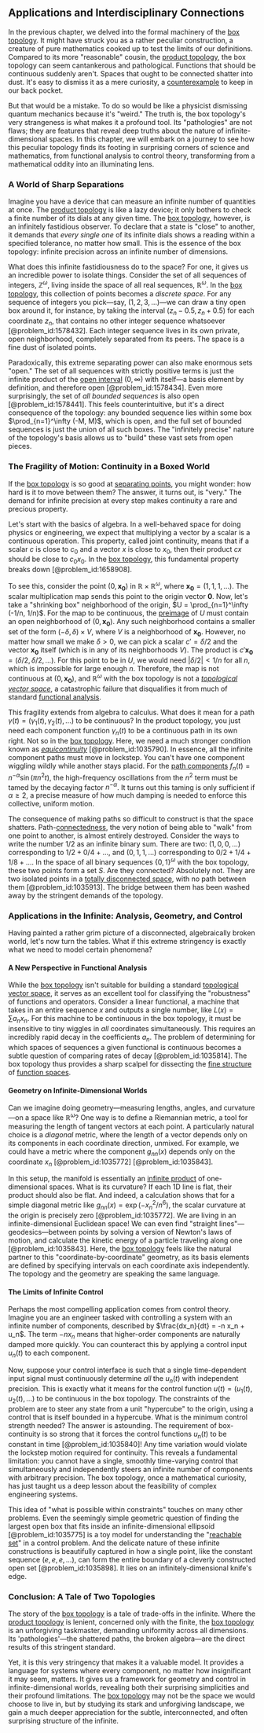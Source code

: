 ## Applications and Interdisciplinary Connections

In the previous chapter, we delved into the formal machinery of the [box topology](@article_id:147920). It might have struck you as a rather peculiar construction, a creature of pure mathematics cooked up to test the limits of our definitions. Compared to its more "reasonable" cousin, the [product topology](@article_id:154292), the box topology can seem cantankerous and pathological. Functions that should be continuous suddenly aren't. Spaces that ought to be connected shatter into dust. It's easy to dismiss it as a mere curiosity, a [counterexample](@article_id:148166) to keep in our back pocket.

But that would be a mistake. To do so would be like a physicist dismissing quantum mechanics because it's "weird." The truth is, the box topology's very strangeness is what makes it a profound tool. Its "pathologies" are not flaws; they are features that reveal deep truths about the nature of infinite-dimensional spaces. In this chapter, we will embark on a journey to see how this peculiar topology finds its footing in surprising corners of science and mathematics, from functional analysis to control theory, transforming from a mathematical oddity into an illuminating lens.

### A World of Sharp Separations

Imagine you have a device that can measure an infinite number of quantities at once. The [product topology](@article_id:154292) is like a lazy device; it only bothers to check a finite number of its dials at any given time. The [box topology](@article_id:147920), however, is an infinitely fastidious observer. To declare that a state is "close" to another, it demands that *every single one* of its infinite dials shows a reading within a specified tolerance, no matter how small. This is the essence of the box topology: infinite precision across an infinite number of dimensions.

What does this infinite fastidiousness do to the space? For one, it gives us an incredible power to isolate things. Consider the set of all sequences of integers, $\mathbb{Z}^\omega$, living inside the space of all real sequences, $\mathbb{R}^\omega$. In the [box topology](@article_id:147920), this collection of points becomes a *discrete space*. For any sequence of integers you pick—say, $(1, 2, 3, \dots)$—we can draw a tiny open box around it, for instance, by taking the interval $(z_n - 0.5, z_n + 0.5)$ for each coordinate $z_n$, that contains no other integer sequence whatsoever [@problem_id:1578432]. Each integer sequence lives in its own private, open neighborhood, completely separated from its peers. The space is a fine dust of isolated points.

Paradoxically, this extreme separating power can also make enormous sets "open." The set of all sequences with strictly positive terms is just the infinite product of the [open interval](@article_id:143535) $(0, \infty)$ with itself—a basis element by definition, and therefore open [@problem_id:1578434]. Even more surprisingly, the set of *all bounded sequences* is also open [@problem_id:1578441]. This feels counterintuitive, but it's a direct consequence of the topology: any bounded sequence lies within some box $\prod_{n=1}^\infty (-M, M)$, which is open, and the full set of bounded sequences is just the union of all such boxes. The "infinitely precise" nature of the topology's basis allows us to "build" these vast sets from open pieces.

### The Fragility of Motion: Continuity in a Boxed World

If the [box topology](@article_id:147920) is so good at [separating points](@article_id:275381), you might wonder: how hard is it to move between them? The answer, it turns out, is "very." The demand for infinite precision at every step makes continuity a rare and precious property.

Let's start with the basics of algebra. In a well-behaved space for doing physics or engineering, we expect that multiplying a vector by a scalar is a continuous operation. This property, called joint continuity, means that if a scalar $c$ is close to $c_0$ and a vector $x$ is close to $x_0$, then their product $cx$ should be close to $c_0x_0$. In the [box topology](@article_id:147920), this fundamental property breaks down [@problem_id:1658908].

To see this, consider the point $(0, \mathbf{x_0})$ in $\mathbb{R} \times \mathbb{R}^\omega$, where $\mathbf{x_0} = (1, 1, 1, \dots)$. The scalar multiplication map sends this point to the origin vector $\mathbf{0}$. Now, let's take a "shrinking box" neighborhood of the origin, $U = \prod_{n=1}^\infty (-1/n, 1/n)$. For the map to be continuous, the [preimage](@article_id:150405) of $U$ must contain an open neighborhood of $(0, \mathbf{x_0})$. Any such neighborhood contains a smaller set of the form $(-\delta, \delta) \times V$, where $V$ is a neighborhood of $\mathbf{x_0}$. However, no matter how small we make $\delta > 0$, we can pick a scalar $c' = \delta/2$ and the vector $\mathbf{x_0}$ itself (which is in any of its neighborhoods $V$). The product is $c'\mathbf{x_0} = (\delta/2, \delta/2, \dots)$. For this point to be in $U$, we would need $|\delta/2| < 1/n$ for all $n$, which is impossible for large enough $n$. Therefore, the map is not continuous at $(0, \mathbf{x_0})$, and $\mathbb{R}^\omega$ with the box topology is not a *[topological vector space](@article_id:156059)*, a catastrophic failure that disqualifies it from much of standard [functional analysis](@article_id:145726).

This fragility extends from algebra to calculus. What does it mean for a path $\gamma(t) = (\gamma_1(t), \gamma_2(t), \dots)$ to be continuous? In the product topology, you just need each component function $\gamma_n(t)$ to be a continuous path in its own right. Not so in the [box topology](@article_id:147920). Here, we need a much stronger condition known as *[equicontinuity](@article_id:137762)* [@problem_id:1035790]. In essence, all the infinite component paths must move in lockstep. You can't have one component wiggling wildly while another stays placid. For the [path components](@article_id:154974) $f_n(t) = n^{-\alpha} \sin(\pi n^2 t)$, the high-frequency oscillations from the $n^2$ term must be tamed by the decaying factor $n^{-\alpha}$. It turns out this taming is only sufficient if $\alpha \ge 2$, a precise measure of how much damping is needed to enforce this collective, uniform motion.

The consequence of making paths so difficult to construct is that the space shatters. Path-[connectedness](@article_id:141572), the very notion of being able to "walk" from one point to another, is almost entirely destroyed. Consider the ways to write the number $1/2$ as an infinite binary sum. There are two: $(1, 0, 0, \dots)$ corresponding to $1/2 + 0/4 + \dots$, and $(0, 1, 1, \dots)$ corresponding to $0/2 + 1/4 + 1/8 + \dots$. In the space of all binary sequences $\{0,1\}^\omega$ with the box topology, these two points form a set $S$. Are they connected? Absolutely not. They are two isolated points in a [totally disconnected space](@article_id:152310), with no path between them [@problem_id:1035913]. The bridge between them has been washed away by the stringent demands of the topology.

### Applications in the Infinite: Analysis, Geometry, and Control

Having painted a rather grim picture of a disconnected, algebraically broken world, let's now turn the tables. What if this extreme stringency is exactly what we need to model certain phenomena?

#### A New Perspective in Functional Analysis

While the [box topology](@article_id:147920) isn't suitable for building a standard [topological vector space](@article_id:156059), it serves as an excellent tool for classifying the "robustness" of functions and operators. Consider a linear functional, a machine that takes in an entire sequence $x$ and outputs a single number, like $L(x) = \sum a_n x_n$. For this machine to be continuous in the box topology, it must be insensitive to tiny wiggles in *all* coordinates simultaneously. This requires an incredibly rapid decay in the coefficients $a_n$. The problem of determining for which spaces of sequences a given functional is continuous becomes a subtle question of comparing rates of decay [@problem_id:1035814]. The box topology thus provides a sharp scalpel for dissecting the [fine structure](@article_id:140367) of [function spaces](@article_id:142984).

#### Geometry on Infinite-Dimensional Worlds

Can we imagine doing geometry—measuring lengths, angles, and curvature—on a space like $\mathbb{R}^\omega$? One way is to define a Riemannian metric, a tool for measuring the length of tangent vectors at each point. A particularly natural choice is a *diagonal* metric, where the length of a vector depends only on its components in each coordinate direction, unmixed. For example, we could have a metric where the component $g_{nn}(x)$ depends only on the coordinate $x_n$ [@problem_id:1035772] [@problem_id:1035843].

In this setup, the manifold is essentially an [infinite product](@article_id:172862) of one-dimensional spaces. What is its curvature? If each 1D line is flat, their product should also be flat. And indeed, a calculation shows that for a simple diagonal metric like $g_{nn}(x) = \exp(-x_n^2/n^6)$, the scalar curvature at the origin is precisely zero [@problem_id:1035772]. We are living in an infinite-dimensional Euclidean space! We can even find "straight lines"—geodesics—between points by solving a version of Newton's laws of motion, and calculate the kinetic energy of a particle traveling along one [@problem_id:1035843]. Here, the [box topology](@article_id:147920) feels like the natural partner to this "coordinate-by-coordinate" geometry, as its basis elements are defined by specifying intervals on each coordinate axis independently. The topology and the geometry are speaking the same language.

#### The Limits of Infinite Control

Perhaps the most compelling application comes from control theory. Imagine you are an engineer tasked with controlling a system with an infinite number of components, described by $\frac{dx_n}{dt} = -n x_n + u_n$. The term $-nx_n$ means that higher-order components are naturally damped more quickly. You can counteract this by applying a control input $u_n(t)$ to each component.

Now, suppose your control interface is such that a single time-dependent input signal must continuously determine *all* the $u_n(t)$ with independent precision. This is exactly what it means for the control function $u(t) = (u_1(t), u_2(t), \dots)$ to be continuous in the box topology. The constraints of the problem are to steer any state from a unit "hypercube" to the origin, using a control that is itself bounded in a hypercube. What is the minimum control strength needed? The answer is astounding. The requirement of box-continuity is so strong that it forces the control functions $u_n(t)$ to be constant in time [@problem_id:1035840]! Any time variation would violate the lockstep motion required for continuity. This reveals a fundamental limitation: you cannot have a single, smoothly time-varying control that simultaneously and independently steers an infinite number of components with arbitrary precision. The box topology, once a mathematical curiosity, has just taught us a deep lesson about the feasibility of complex engineering systems.

This idea of "what is possible within constraints" touches on many other problems. Even the seemingly simple geometric question of finding the largest open box that fits inside an infinite-dimensional ellipsoid [@problem_id:1035775] is a toy model for understanding the "[reachable set](@article_id:275697)" in a control problem. And the delicate nature of these infinite constructions is beautifully captured in how a single point, like the constant sequence $(e, e, e, \dots)$, can form the entire boundary of a cleverly constructed open set [@problem_id:1035898]. It lies on an infinitely-dimensional knife's edge.

### Conclusion: A Tale of Two Topologies

The story of the [box topology](@article_id:147920) is a tale of trade-offs in the infinite. Where the [product topology](@article_id:154292) is lenient, concerned only with the finite, the [box topology](@article_id:147920) is an unforgiving taskmaster, demanding uniformity across all dimensions. Its 'pathologies'—the shattered paths, the broken algebra—are the direct results of this stringent standard.

Yet, it is this very stringency that makes it a valuable model. It provides a language for systems where every component, no matter how insignificant it may seem, matters. It gives us a framework for geometry and control in infinite-dimensional worlds, revealing both their surprising simplicities and their profound limitations. The [box topology](@article_id:147920) may not be the space we would choose to live in, but by studying its stark and unforgiving landscape, we gain a much deeper appreciation for the subtle, interconnected, and often surprising structure of the infinite.